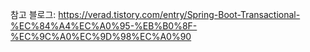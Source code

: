 참고 블로그: https://verad.tistory.com/entry/Spring-Boot-Transactional-%EC%84%A4%EC%A0%95-%EB%B0%8F-%EC%9C%A0%EC%9D%98%EC%A0%90

